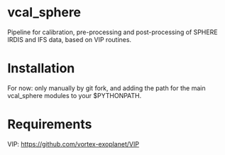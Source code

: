 # vcal_sphere
Pipeline for calibration, pre-processing and post-processing of SPHERE IRDIS and IFS data, based on VIP routines.

# Installation
For now: only manually by git fork, and adding the path for the main vcal_sphere modules to your $PYTHONPATH.

# Requirements
VIP: https://github.com/vortex-exoplanet/VIP
